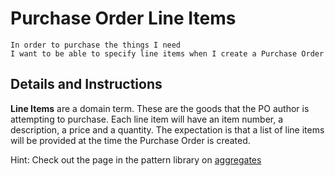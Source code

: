 # Purchase Order Line Items

```
In order to purchase the things I need
I want to be able to specify line items when I create a Purchase Order
```

## Details and Instructions

**Line Items** are a domain term. These are the goods that the PO author is attempting to purchase. Each line item will have an item number, a description, a price and a quantity. The expectation is that a list of line items will be provided at the time the Purchase Order is created.

Hint: Check out the page in the pattern library on [aggregates](../pattern-library/aggregate.md)
